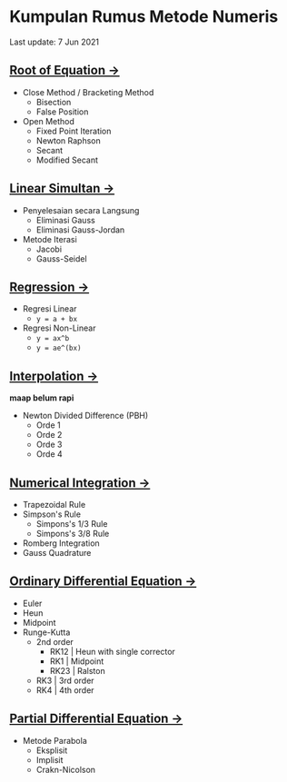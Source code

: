 # Kumpulan Rumus Metode Numeris

Last update: 7 Jun 2021

## [Root of Equation &rarr;](https://colab.research.google.com/github/lutfiandri/numerical-methods-notebook/blob/main/01%20-%20Root%20of%20Equation.ipynb)

- Close Method / Bracketing Method
  - Bisection
  - False Position
- Open Method
  - Fixed Point Iteration
  - Newton Raphson
  - Secant
  - Modified Secant

## [Linear Simultan &rarr;](https://colab.research.google.com/github/lutfiandri/numerical-methods-notebook/blob/main/02%20-%20Linear%20Simultan.ipynb)

- Penyelesaian secara Langsung
  - Eliminasi Gauss
  - Eliminasi Gauss-Jordan
- Metode Iterasi
  - Jacobi
  - Gauss-Seidel

## [Regression &rarr;](https://colab.research.google.com/github/lutfiandri/numerical-methods-notebook/blob/main/03%20-%20Regression.ipynb)

- Regresi Linear
  - `y = a + bx`
- Regresi Non-Linear
  - `y = ax^b`
  - `y = ae^(bx)`

## [Interpolation &rarr;](https://colab.research.google.com/github/lutfiandri/numerical-methods-notebook/blob/main/04%20-%20Interpolation.ipynb)

**maap belum rapi**

- Newton Divided Difference (PBH)
  - Orde 1
  - Orde 2
  - Orde 3
  - Orde 4

## [Numerical Integration &rarr;](https://colab.research.google.com/github/lutfiandri/numerical-methods-notebook/blob/main/05%20-%20Numerical%20Integration.ipynb)

- Trapezoidal Rule
- Simpson's Rule
  - Simpons's 1/3 Rule
  - Simpons's 3/8 Rule
- Romberg Integration
- Gauss Quadrature

## [Ordinary Differential Equation &rarr;](https://colab.research.google.com/github/lutfiandri/numerical-methods-notebook/blob/main/06%20-%20Ordinary%20Differential%20Equation.ipynb)

- Euler
- Heun
- Midpoint
- Runge-Kutta
  - 2nd order
    - RK12 | Heun with single corrector
    - RK1 | Midpoint
    - RK23 | Ralston
  - RK3 | 3rd order
  - RK4 | 4th order

## [Partial Differential Equation &rarr;](https://colab.research.google.com/github/lutfiandri/numerical-methods-notebook/blob/main/07%20-%20Partial%20Differential%20Equation.ipynb)

- Metode Parabola
  - Eksplisit
  - Implisit
  - Crakn-Nicolson